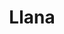 ---
draft: false
title: Llana
content:
  id: llana
  name: Llana
  logo: /images/development/others/llana/logo.png
  website: https://llana.io/
  iframe_website: /website/development/others/llana
  dashboardImage: /images/development/others/llana/screenshot-1.png
  short_description: API Wrapper for Databases - Llana is a no-code API wrapper that exposes a REST API for any database within minutes.
  description: API Wrapper for Databases - Llana is a no-code API wrapper that exposes a REST API for any database within minutes. No longer spend time building APIs, just connect your database and start using the API. Open source, free to use, and no vendor lock-in.
  features:
    - title: Automatic REST API
      description: Llana uses your database schema to create an OpenAPI 3.1 REST API in seconds automatically.
    - title: API Documentation
      description: Llana automatically documents your API using Redoc, with schema validation, saving you time and effort.
    - title: User Authentication
      description: Built-in JWT tokens from your existing user table and/or API key authentication out of the box.
    - title: Roles & Security
      description: "You can use your existing user's role-based permissions to allow or deny access to each endpoint."
  screenshots:
    - /images/development/others/llana/screenshot-1.png
    - /images/development/others/llana/screenshot-2.png
---
